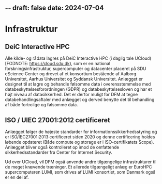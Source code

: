 --
draft: false
date: 2024-07-04
---

# Infrastruktur


## DeiC Interactive HPC
Alle kilde- og rådata lagres på DeiC Interactive HPC (i daglig tale UCloud)[FODNOTE: https://cloud.sdu.dk), som er en national forskningsinfrastruktur, supercomputer og datacenter placeret på SDU eScience Center og drevet af et konsortium bestående af Aalborg Universitet, Aarhus Universitet og Syddansk Universitet. Anlægget er designet til at lagre og behandle følsomme data i overensstemmelse med databeskyttelsesforordningen (GDPR) og databeskyttelsesloven og har et højt niveau af datasikkerhed. Det er derfor muligt for DFM at tegne databehandlingsaftaler med anlægget og derved benytte det til behandling af både fortrolige og følsomme data.

## ISO / UIEC 27001:2012 certificeret
Anlægget følger de højeste standarder for informationssikkerhedsstyring og er ISO/IEC27001:2013 certificeret siden 2020 og denne certificering holdes løbende opdateret (Både compute og storage er i ISO-certifikatets Scope). Anlægget bliver også kontrolleret op imod de omfattende sikkerhedsstandarder fra Center for Internet Security.

Ud over UCloud, vil DFM også anvende andre tilgængelige infrastrukturer til de meget krævende træninger. Et allerede tilgængeligt anlæg er EuroHPC supercomputeren LUMI, som drives af LUMI konsortiet, som Danmark også er en del af.

